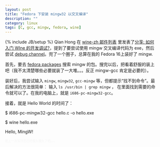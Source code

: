 ```yaml
---
layout: post
title: "Fedora 下安装 mingw32 以交叉编译"
description: ""
category: linux 
tags: [C, gcc, mingw, fedora, wine]
---
```

{% include JB/setup %}
Qian Hong 在 [wine-zh 邮件列表][1] 里发表了[分享: 如何入门 WIne 的开发调试?][2]，提到了要尝试使用 mingw 交叉编译代码为 exe，然后尝试 [debug channel][3]。兜了一个圈子，总算在我的 Fedora 16上装好了 mingw.

首先，要去 [fedora packages][4] 搜索 mingw 的包。搜完以后，把看着舒服的装上吧（我不太清楚哪些必要就装了一大堆。。。反正 mingw-gcc 肯定是必要的）。

装好后，我尝试输入 `mingw`, `mingw32`, `gcc-mingw` 等，但都提示“找不到命令”。最后解决的方法很简单： 输入 `ls /usr/bin | grep mingw` ， 在里面找到需要的命令就可以了。在我的电脑上，就是 `i686-pc-mingw32-gcc`。

接着，就是 Hello World 的时间了：

$ i686-pc-mingw32-gcc hello.c -o hello.exe

$ wine hello.exe

Hello, MingW!

<font size="0" color="#F3F3F3">距上一次写日志已经很久很久了吧。。。</font>

[1]: http://www.freelists.org/list/wine-zh
[2]: http://www.freelists.org/post/wine-zh/-WIne
[3]: http://wiki.winehq.org/DebugChannels
[4]: https://apps.fedoraproject.org/packages/

